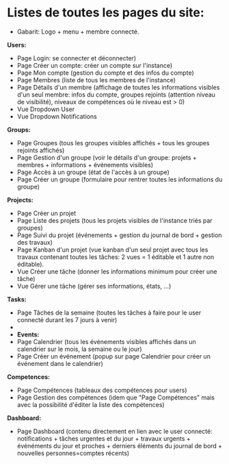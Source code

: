 # Listes de toutes les pages du site:

- Gabarit: Logo + menu + membre connecté.

**Users:**
- Page Login: se connecter et déconnecter)
- Page Créer un compte: créer un compte sur l'instance)
- Page Mon compte (gestion du compte et des infos du compte)
- Page Membres (liste de tous les membres de l'instance)
- Page Détails d'un membre (affichage de toutes les informations visibles d'un seul membre: infos du compte, groupes rejoints (attention niveau de visibilité), niveaux de compétences où le niveau est > 0)
- Vue Dropdown User
- Vue Dropdown Notifications

**Groups:**
- Page Groupes (tous les groupes visibles affichés + tous les groupes rejoints affichés)
- Page Gestion d'un groupe (voir le détails d'un groupe: projets + membres + informations + événements visibles)
- Page Accès à un groupe (état de l'accès à un groupe)
- Page Créer un groupe (formulaire pour rentrer toutes les informations du groupe)

**Projects:**
- Page Créer un projet
- Page Liste des projets (tous les projets visibles de l'instance triés par groupes)
- Page Suivi du projet (événements + gestion du journal de bord + gestion des travaux)
- Page Kanban d'un projet (vue kanban d'un seul projet avec tous les travaux contenant toutes les tâches: 2 vues = 1 éditable et 1 autre non éditable).
- Vue Créer une tâche (donner les informations minimum pour créer une tâche)
- Vue Gérer une tâche (gérer ses informations, états, ...)

**Tasks:**
- Page Tâches de la semaine (toutes les tâches à faire pour le user connecté durant les 7 jours à venir)
- 
- **Events:**
- Page Calendrier (tous les événements visibles affichés dans un calendrier sur le mois, la semaine ou le jour)
- Page Créer un événement (popup sur page Calendrier pour créer un événement dans le calendrier)

**Competences:**
- Page Compétences (tableaux des compétences pour users)
- Page Gestion des compétences (idem que "Page Compétences" mais avec la possibilité d'éditer la liste des compétences)

**Dashboard:**
- Page Dashboard (contenu directement en lien avec le user connecté: notifications + tâches urgentes et du jour + travaux urgents + événéments du jour et proches + derniers éléments du journal de bord + nouvelles personnes=comptes récents)

